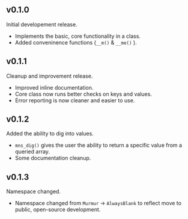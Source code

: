 ## v0.1.0

Initial developement release.

  * Implements the basic, core functionality in a class.
  * Added conveninence functions (`__m()` & `__me()` ).


## v0.1.1

Cleanup and improvement release.

  * Improved inline documentation.
  * Core class now runs better checks on keys and values.
  * Error reporting is now cleaner and easier to use.


## v0.1.2

Added the ability to dig into values.

  * `mns_dig()` gives the user the ability to return a specific value from a queried array.
  * Some documentation cleanup.

## v0.1.3

Namespace changed.

  * Namespace changed from `Murmur` -> `AlwaysBlank` to reflect move to public, open-source development.

